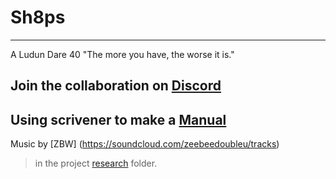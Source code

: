 # Sh8ps
-----

A Ludun Dare 40 "The more you have, the worse it is."

## Join the collaboration on [Discord](https://discord.gg/bkeM3MP)

## Using scrivener to make a [Manual](manual.html)  

Music by [ZBW] (https://soundcloud.com/zeebeedoubleu/tracks)

>in the project [research](https://github.com/nohorse/SpaceSkirmish/tree/master/Research) folder.

